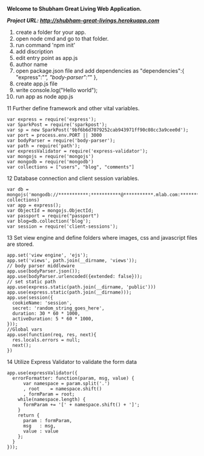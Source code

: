 **Welcome to Shubham Great Living Web Application.**

***Project URL: http://shubham-great-livings.herokuapp.com***

1. create a folder for your app.
2. open node cmd and go to that folder.
3. run command 'npm init'
4. add discription
5. edit entry point as app.js
6. author name
7. open package.json file and add dependencies as "dependencies":{
  "express":"*",
  "body-parser":"*"
  },
8. create app.js file
9. write console.log("Hello world");
10. run app as node app.js
 

11 Further define framework and other vital variables.
>>
```nodejs
var express = require('express');
var SparkPost = require('sparkpost');
var sp = new SparkPost('9bf6b6d7079252cab943971ff90c08cc3a9cee0d');
var port = process.env.PORT || 3000
var bodyParser = require('body-parser');
var path = require('path');
var expressValidator = require('express-validator');
var mongojs = require('mongojs')
var mongodb = require('mongodb')
var collections = ["users", "blog", "comments"]
```

12 Database connection and client session variables.
>>
```nodejs
var db = mongojs('mongodb://***********:***********@***********.mlab.com:***********/***********', collections)
var app = express();
var ObjectId = mongojs.ObjectId;
var passport = require("passport")
var blog=db.collection('blog');
var session = require('client-sessions');
```

13 Set view engine and define folders where images, css and javascript files are stored.
>>
```nodejs
app.set('view engine', 'ejs');
app.set('views', path.join(__dirname, 'views'));
// body parser middleware
app.use(bodyParser.json());
app.use(bodyParser.urlencoded({extended: false}));
// set static path
app.use(express.static(path.join(__dirname, 'public')))
app.use(express.static(path.join(__dirname)));
app.use(session({
  cookieName: 'session',
  secret: 'random_string_goes_here',
  duration: 30 * 60 * 1000,
  activeDuration: 5 * 60 * 1000,
}));
//Global vars
app.use(function(req, res, next){
  res.locals.errors = null;
  next();
})
```

14 Utilize Express Validator to validate the form data
>>
```nodejs
app.use(expressValidator({
  errorFormatter: function(param, msg, value) {
      var namespace = param.split('.')
      , root    = namespace.shift()
      , formParam = root;
    while(namespace.length) {
      formParam += '[' + namespace.shift() + ']';
    }
    return {
      param : formParam,
      msg   : msg,
      value : value
    };
  }
}));
```
